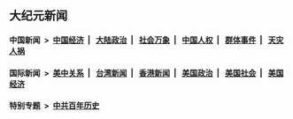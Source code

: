 ## 大纪元新闻

#### 中国新闻 &nbsp;>&nbsp; [中国经济](indexes/ncid283/README.md?05082045) &nbsp;| &nbsp; [大陆政治](indexes/ncid277/README.md?05082045) &nbsp;| &nbsp; [社会万象](indexes/ncid282/README.md?05082045) &nbsp;| &nbsp; [中国人权](indexes/ncid278/README.md?05082045) &nbsp;| &nbsp; [群体事件](indexes/ncid279/README.md?05082045) &nbsp;| &nbsp; [天灾人祸](indexes/ncid280/README.md?05082045)

#### 国际新闻 &nbsp;>&nbsp; [美中关系](indexes/nf1412576/README.md?05082045) &nbsp;| &nbsp; [台湾新闻](indexes/ncid1349361/README.md?05082045) &nbsp;| &nbsp; [香港新闻](indexes/ncid1349362/README.md?05082045) &nbsp;| &nbsp; [美国政治](indexes/ncid1078159/README.md?05082045) &nbsp;| &nbsp; [美国社会](indexes/ncid1078160/README.md?05082045) &nbsp;| &nbsp; [美国经济](indexes/ncid1078158/README.md?05082045)

#### 特别专题 &nbsp;>&nbsp; [中共百年历史](https://github.com/epoch-news/epoch-special/blob/master/README.md?05082045)  
